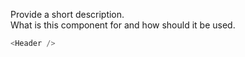 Provide a short description.  
What is this component for and how should it be used.

```js
<Header />
```
